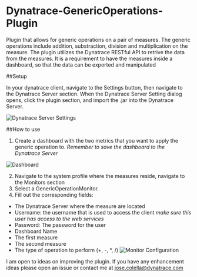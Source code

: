# Dynatrace-GenericOperations-Plugin

Plugin that allows for generic operations on a pair of measures. The generic operations include addition, substraction, division and multiplication on the measure.
The plugin utilizes the Dynatrace RESTful API to retrive the data from the measures. It is a requirement to have the measures inside a dashboard, so that the data can be exported and manipulated

##Setup

In your dynatrace client, navigate to the Settings button, then navigate to the Dynatrace Server section. When the Dynatrace Server Setting dialog opens, click the plugin section, and import the .jar into the Dynatrace Server.

![Dynatrace Server Settings](http://i.imgur.com/8bXHnYf.png)

##How to use

1. Create a dashboard with the two metrics that you want to apply the generic operation to.
*Remember to save the dashboard to the Dynatrace Server*

![Dashboard](http://i.imgur.com/dL6eTEB.png)

2. Navigate to the system profile where the measures reside, navigate to the Monitors section
3. Select a GenericOperationMonitor.
4. Fill out the corresponding fields:
  - The Dynatrace Server where the measure are located
  - Username: the username that is used to access the client *make sure this user has access to the web services*
  - Password: The password for the user
  - Dashboard Name
  - The first measure
  - The second measure
  - The type of operation to perform (+, -, *, /)
![Monitor Configuration](http://i.imgur.com/2eygjLd.png)

I am open to ideas on improving the plugin. If you have any enhancement ideas please open an issue or contact me at jose.colella@dynatrace.com
